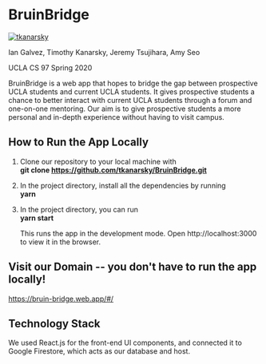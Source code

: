 # BruinBridge

[![tkanarsky](https://circleci.com/gh/tkanarsky/BruinBridge.svg?style=shield&circle-token=dcd878801387100caaca2c01bc4bbb10289d8773)](https://app.circleci.com/pipelines/github/tkanarsky/BruinBridge)

Ian Galvez, Timothy Kanarsky, Jeremy Tsujihara, Amy Seo

UCLA CS 97 Spring 2020

BruinBridge is a web app that hopes to bridge the gap between prospective UCLA students and current UCLA students. It gives prospective students a chance to better interact with current UCLA students through a forum and one-on-one mentoring. Our aim is to give prospective students a more personal and in-depth experience without having to visit campus.

## How to Run the App Locally
1. Clone our repository to your local machine with  
   **git clone https://github.com/tkanarsky/BruinBridge.git**
2. In the project directory, install all the dependencies by running  
   **yarn**
3. In the project directory, you can run  
   **yarn start**

   This runs the app in the development mode.
   Open http://localhost:3000 to view it in the browser.
   
## Visit our Domain -- you don't have to run the app locally!
https://bruin-bridge.web.app/#/


## Technology Stack
We used React.js for the front-end UI components, and connected it to Google Firestore, which acts as our database and host.
